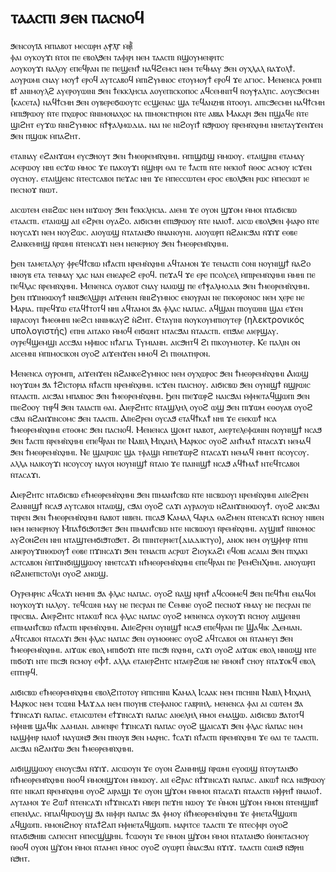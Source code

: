 # ⲧⲁⲁⲥⲡⲓ ϧⲉⲛ ⲡⲁⲥⲛⲟϥ

ϧⲉⲛⲥⲟⲩⲓ̄ⲁ̄ ⲙ̇ⲡⲓⲁⲃⲟⲧ ⲙⲉⲥⲱⲣⲏ ⲁ̣ⲯ̄ⲗ̄ⲅ̄ ⲙ̇⳥  
ⲫⲁⲓ ⲟⲩⲕⲟⲩϫⲓ ⲛ̇ⲧⲟⲓ ⲡⲉ ⲉⲃⲟⲗϧⲉⲛ ⲧⲁⲫⲓⲣⲓ ⲛⲉⲙ ⲧⲁⲁⲥⲡⲓ ⲛ̇ϣⲟⲩⲙⲉⲛⲣⲓⲧⲥ  
ⲁⲟⲩⲕⲟⲩϫⲓ ⲛ̇ⲁⲗⲟⲩ ⲉⲡⲉϥⲣⲁⲛ ⲡⲉ ⲡⲉϣⲉⲛϯ ⲛⲁϥϩⲉⲙⲥⲓ ⲛⲉⲙ ⲧⲉϥⲙⲁⲩ ϧⲉⲛ ⲟⲩⲭⲗⲁⲗ ⲛ̇ⲁϫⲟⲗϯ. ⲁⲟⲩⲣⲱⲙⲓ ⲥⲛⲁⲩ ⲙⲟⲩϯ ⲉⲣⲟϥ ⲁⲩⲧⲥⲁⲃⲟϥ ⲙ̇ⲡⲓϩⲩⲙⲛⲟⲥ ⲉⲧⲟⲩⲙⲟⲩϯ ⲉⲣⲟϥ ϫⲉ ⲁⲅⲓⲟⲥ. Ⲙⲉⲛⲉⲛⲥⲁ ⲣⲟⲙⲡⲓ ⲃ̄ϯ ⲁⲛⲓⲙⲟⲩⲗϩ ⲁⲩⲉⲣⲟⲩⲱⲓⲛⲓ ϧⲉⲛ ϯⲉⲕⲕⲗⲏⲥⲓⲁ ⲁⲟⲩⲉⲡⲓⲥⲕⲟⲡⲟⲥ ⲁϥⲥⲉⲙⲛⲓⲧϥ ⲛ̇ⲟⲩⲯⲁⲗⲧⲓⲥ. ⲁⲟⲩⲥϧⲉⲥⲙⲏ ́(ⲕⲁⲥⲉⲧⲁ)  ⲛⲁϥϯⲥⲙⲏ ϧⲉⲛ ⲟⲩⲃⲉⲣⲉϭⲱⲟⲩⲧⲥ ⲉⲥϣⲉⲛⲁⲥ ϣⲁ ⲧⲉϥⲁⲛⲍⲏⲃ ⲛ̇ⲧⲟⲟⲩⲓ. ⲁⲡⲓⲥϧⲉⲥⲙⲏ ⲛⲁϥϯⲥⲙⲏ ⲙ̇ⲡⲓϧⲣⲱⲟⲩ ⲛ̇ⲧⲉ  ⲡⲭⲱⲣⲟⲥ ⲛ̇ⲛⲓⲙⲟⲛⲁⲭⲟⲥ ⲛⲁ ⲡⲓⲙⲟⲛⲥⲧⲏⲣⲓⲟⲛ ⲛ̇ⲧⲉ ⲁⲃⲃⲁ Ⲙⲁⲕⲁⲣⲓ ϧⲉⲛ ⲡϣⲁϥⲉ ⲛ̇ⲧⲉ ϣⲓϩⲏⲧ ⲉⲩϫⲱ ⲛ̇ⲛⲓϩⲩⲙⲛⲟⲥ ⲛ̇ϯⲯⲁⲗⲙⲱⲇⲓⲁ. ⲛⲁⲓ ⲛⲉ ⲛⲓϩⲟⲩⲓϯ ⲛ̇ϧⲣⲱⲟⲩ ⲛ̇ⲣⲉⲙⲛ̇ⲭⲏⲙⲓ ⲛⲏⲉⲧⲁⲩϫⲉⲛϫⲉⲛ ϧⲉⲛ ⲡϣⲱⲕ ⲙ̇ⲡⲁϩⲏⲧ.

ⲉⲧⲁⲓⲛⲁⲩ ⲉϩⲁⲛϫⲱⲙ ⲉⲩⲥϧⲏⲟⲩⲧ ϧⲉⲛ ϯⲙⲉⲑⲣⲉⲙⲛ̄ⲭⲏⲙⲓ. ⲙ̇ⲡⲓϣⲱ̄ϣ ⲙ̇ⲙⲱⲟⲩ. ⲉⲧⲁⲓϣⲓⲛⲓ ⲉⲧⲁⲙⲁⲩ ⲁⲥⲉⲣⲱⲟⲩ ⲛⲏⲓ ⲉⲥϫⲱ ⲙ̇ⲙⲟⲥ ϫⲉ ⲡⲁⲕⲟⲩϫⲓ ⲛ̇ϣⲏⲣⲓ ⲑⲁⲓ ⲧⲉ ϯⲁⲥⲡⲓ ⲛ̇ⲧⲉ ⲛⲉⲕⲓⲟϯ ⲛ̇ⲑⲟⲥ ⲁⲥⲙⲟⲩ ⲓⲥϫⲉⲛ ⲟⲩⲥⲏⲟⲩ. ⲉⲧⲁⲓϣⲉⲛⲥ ⲛ̇ⲧⲉⲥⲧⲥⲁⲃⲟⲓ ⲡⲉϫⲁⲥ ⲛⲏⲓ  ϫⲉ ⲙ̇ⲡⲉⲥⲥⲱⲧⲉⲙ ⲉⲣⲟⲥ ⲉⲃⲟⲗϧⲉⲛ ⲣⲱⲥ ⲙ̇ⲡⲉⲥⲓⲱⲧ ⲓⲉ ⲡⲉⲥⲛⲟϫ ⲛ̇ⲓⲱⲧ.

ⲁⲓⲥⲱⲧⲉⲙ ⲉⲛⲓϩⲱⲥ ⲛⲉⲙ ⲛⲓϫⲱⲟⲩ ϧⲉⲛ ϯⲉⲕⲕⲗⲏⲥⲓⲁ. ⲁⲓⲉⲙⲓ ϫⲉ ⲟⲩⲟⲛ ϣϫⲟⲙ ⲙ̇ⲙⲟⲓ ⲛ̇ⲧⲁϭⲓⲥⲃⲱ ⲉⲧⲁⲁⲥⲡⲓ. ⲉⲧⲁⲓⲱϣ ⲁⲓⲓ̇ ⲉϩⲣⲉⲛ ⲟⲩⲁϩⲟ. ⲁⲓϭⲓⲥⲙⲏ ⲉⲡⲓϧⲣⲱⲟⲩ ⲛ̇ⲧⲉ ⲛⲁⲓⲟϯ. ⲁⲓⲥⲱ ⲉⲃⲟⲗϧⲉⲛ ⲫⲓⲁⲣⲟ ⲛ̇ⲧⲉ ⲛⲟⲩⲥⲁϫⲓ ⲛⲉⲙ ⲛⲟⲩϩⲱⲥ. ⲁⲓⲟⲩⲱϣ ⲛ̇ⲧⲁⲧⲁⲛϧⲟ ⲛ̇ⲛⲁⲛⲟⲩⲛⲓ. ⲁⲓⲟⲩⲱⲣⲡ ⲛ̇ϩⲁⲛⲥϧⲁⲓ ⲛ̇ϫⲓϫ ⲉⲑⲃⲉ ϩⲁⲛⲕⲉⲙⲏϣ ⲛ̇ⲣⲱⲙⲓ ⲛ̇ⲧⲉⲛⲥⲁϫⲓ ⲛⲉⲙ ⲛⲉⲛⲉⲣⲏⲟⲩ ϧⲉⲛ ϯⲙⲉⲑⲣⲉⲙⲛ̄ⲭⲏⲙⲓ.

Ϧⲉⲛ ⲧⲁⲙⲉⲧⲁⲗⲟⲩ ⲫⲣⲉϥϯⲥⲃⲱ ⲛϯⲁⲥⲡⲓ ⲛⲣⲉⲙⲛ̀ⲭⲏⲙⲓ ⲁϥⲧⲁⲙⲟⲛ ϫⲉ ⲧⲉⲛⲁⲥⲡⲓ ⲥ̇ⲟⲛⲓ ⲛⲟⲩⲛⲓϣϯ ⲛ̇ⲁϩⲟ ⲛⲛⲟⲩⲃ ⲉⲧⲁ ⲧⲉⲛⲙⲁⲩ ⲭⲁⲥ ⲛⲁⲛ ⲉⲛⲉⲁⲣⲉϩ ⲉⲣⲟϥ. ⲡⲉϫⲁϥ ϫⲉ ⲉⲣⲉ ⲡⲥⲟⲗⲥⲉⲗ ⲙ̇ⲡⲓⲣⲉⲙⲛ̇ⲭⲏⲙⲓ ⲙ̇ⲙⲏⲓ ⲡⲉ ⲡⲉϥⲗⲁⲥ ⲛ̇ⲣⲉⲙⲛ̇ⲭⲏⲙⲓ. Ⲙⲉⲛⲉⲛⲥⲁ ⲟⲩⲁⲃⲟⲧ ⲥ̇ⲛⲁⲩ ⲛⲁⲓⲱϣ ⲡⲉ ⲉϯⲯⲁⲗⲙⲟⲇⲓⲁ ϧⲉⲛ ϯⲙⲉⲑⲣⲉⲙⲛ̀ⲭⲏⲙⲓ.
Ϧⲉⲛ ⲡϫⲓⲛⲑⲱⲟⲩϯ ⲛⲛⲓϧⲉⲗϣⲓⲣⲓ ⲁⲓϫⲉⲛⲉⲛ ⲛ̇ⲛⲓϩⲩⲙⲛⲟⲥ ⲉⲛⲟⲩⲣⲁⲛ ⲛⲉ ⲡⲉⲕⲑⲣⲟⲛⲟⲥ ⲛⲉⲙ ⲭⲉⲣⲉ ⲛⲉ Ⲙⲁⲣⲓⲁ. ⲡⲓⲣⲉϥϫⲱ ⲉⲧⲁϥϯⲧⲟⲧϥ ⲛⲏⲓ ⲁϥⲧⲁⲙⲟⲓ ϧⲁ ⲫⲗⲁⲥ ⲛⲁⲡⲁⲥ.
ⲁϥϣⲁⲛ ⲡⲓⲟⲩⲱⲓⲛⲓ ϣⲁⲓ ⲉϫⲉⲛ ⲛⲓⲣⲁⲥⲟⲩⲓ ϯⲙⲉⲑⲙⲏⲓ ⲛⲉϩⲥⲓ ⲛⲛⲓⲙⲕⲁⲩϩ ⲛ̀ϩⲏⲧ. Ⲉⲧⲁⲩⲓⲛⲓ
ⲛ̇ⲟⲩⲕⲟⲩⲙⲡⲓⲟⲩⲧⲉⲣ (ηλεκτρονικός υπολογιστής) ⲉⲡⲏⲓ ⲁⲓⲧⲁⲕⲟ ⲙ̇ⲙⲟϥ ⲉⲓϭⲱⲛⲧ ⲛⲧⲁⲥϧⲁⲓ ⲛ̇ⲧⲁⲁⲥⲡⲓ. ⲉⲡϧⲁⲉ ⲁⲓⲉⲣϣⲁⲩ. ⲟⲩⲣⲉϥϣⲉⲙϣⲓ ⲁⲥⲥϧⲁⲓ ⲙⲫⲃⲓⲟⲥ ⲛϯⲁⲅⲓⲁ Ⲧⲩⲙⲓⲁⲛⲏ. ⲁⲓⲥϧⲏⲧϥ ϩⲓ ⲡⲓⲕⲟⲩⲙⲓⲟⲧⲉⲣ. Ⲕⲉ ⲡⲁⲗⲓⲛ ⲟⲛ ⲁⲓⲥⲉⲙⲛⲓ
ⲙ̇ⲡⲓⲙⲟⲥⲓⲕⲟⲛ ⲟⲩⲟϩ ⲁⲓϫⲉⲛϫⲉⲛ ⲙⲙⲟϥ ϩⲓ ⲡⲓⲑⲓⲁⲧⲏⲣⲟⲛ.

Ⲙⲉⲛⲉⲛⲥⲁ ⲟⲩⲣⲟⲙⲡⲓ, ⲁⲓϫⲉⲛϫⲉⲛ ⲛ̇ϩⲁⲛⲕⲉϩⲩⲙⲛⲟⲥ ⲛⲉⲙ ⲟⲩⲭⲱⲣⲟⲥ ϧⲉⲛ ϯⲙⲉⲑⲣⲉⲙⲛ̀ⲭⲏⲙⲓ
Ⲁⲓⲱϣ ⲛⲟⲩϫⲱⲙ ϧⲁ ϯϩⲓⲥⲧⲟⲣⲓⲁ ⲛ̇ϯⲁⲥⲡⲓ ⲛⲣⲉⲙⲛ̀ⲭⲏⲙⲓ. ⲓⲥϫⲉⲛ ⲡⲁⲓⲥⲏⲟⲩ. ⲁⲓϭⲓⲥⲃⲱ ϧⲉⲛ ⲟⲩⲛⲓϣϯ ⲛ̇ϣⲣⲱⲓⲥ ⲛ̇ⲧⲁⲁⲥⲡⲓ. ⲁⲓⲥϧⲁⲓ ⲙⲡⲁⲃⲓⲟⲥ ϧⲉⲛ ϯⲙⲉⲑⲣⲉⲙⲛ̀ⲭⲏⲙⲓ. Ϧⲉⲛ ⲡⲓⲉϫⲱⲣϩ ⲛⲁⲓⲥϧⲁⲓ ⲙ̇ⲫⲏⲉⲧⲁϥϣⲱⲡⲓ ϧⲉⲛ ⲡⲓⲉϩⲟⲟⲩ
ⲧⲏⲣϥ ϧⲉⲛ ⲧⲁⲓⲁⲥⲡⲓ ⲑⲁⲓ. Ⲁⲓⲉⲣϩⲏⲧⲥ ⲛ̇ⲧⲁϣⲗⲏⲗ ⲟⲩⲟϩ ⲱϣ ϧⲉⲛ ⲡⲓϫⲱⲙ ⲉⲑⲟⲩⲁⲃ ⲟⲩⲟϩ ⲥϧⲁⲓ ⲛ̇ϩⲁⲛϫⲓⲛⲥⲟⲙⲥ ϧⲉⲛ ⲧⲁⲁⲥⲡⲓ. Ⲁⲓ̇ⲓⲉϩⲣⲉⲛ ⲟⲩⲥⲁϧ ⲉⲧⲁϥϯⲕⲁϯ ⲛⲏⲓ ϫⲉ ⲉⲓⲉⲕⲱϯ ⲛⲥⲁ ϯⲙⲉⲑⲣⲉⲙⲛ̀ⲭⲏⲙⲓ ⲉⲧⲑⲟⲙⲥ ϧⲉⲛ ⲡⲁⲥⲛⲟϥ.
Ⲙⲉⲛⲉⲛⲥⲁ ϣⲟⲙⲧ ⲛⲁⲃⲟⲧ, ⲁⲓⲉⲣⲧⲉⲗⲉⲫⲱⲛⲓⲛ ⲛ̇ⲟⲩⲛⲓϣϯ ⲛⲥⲁϧ ϧⲉⲛ ϯⲁⲥⲡⲓ ⲛ̇ⲣⲉⲙⲛ̀ⲭⲏⲙⲓ ⲉⲡⲉϥⲣⲁⲛ ⲡⲉ Ⲛⲁⲃⲓⲗ Ⲙⲓⲭⲁⲏⲗ Ⲙⲁⲣⲕⲟⲥ ⲟⲩⲟϩ ⲁⲛϯⲙⲁϯ ⲛ̇ⲧⲁⲥⲁϫⲓ ⲛⲉⲙⲁϥ ϧⲉⲛ ϯⲙⲉⲑⲣⲉⲙⲛ̀ⲭⲏⲙⲓ. Ⲛⲉ ϣⲁⲓⲣⲱⲓⲥ ϣⲁ ⲧⲫⲁϣⲓ ⲙ̇ⲡⲓⲉϫⲱⲣϩ ⲛ̇ⲧⲁⲥⲁϫⲓ ⲛⲉⲙⲁϥ ⲙ̇ⲙⲏⲧ ⲛ̇ⲥⲟⲩⲥⲟⲩ. ⲁⲗⲗⲁ ⲛⲁⲓⲕⲟⲩϫⲓ ⲛⲥⲟⲩⲥⲟⲩ ⲛⲁⲩⲟⲓ ⲛⲟⲩⲛⲓϣϯ ⲛ̇ⲧⲁⲓⲟ ϫⲉ ⲡⲁⲓⲛⲓϣϯ ⲛⲥⲁϧ
ⲁϥϯⲙⲁϯ ⲛⲧⲉϥⲧⲥⲁⲃⲟⲓ ⲛ̇ⲧⲁⲥⲁϫⲓ.

Ⲁⲓⲉⲣϩⲏⲧⲥ ⲛⲧⲁϭⲓⲥⲃⲱ ⲉϯⲙⲉⲑⲣⲉⲙⲛ̀ⲭⲏⲙⲓ ϧⲉⲛ ⲡⲓⲙⲁⲛϯⲥⲃⲱ ⲛ̇ⲧⲉ ⲛⲓⲥⲃⲱⲟⲩⲓ ⲛⲣⲉⲙⲛ̀ⲭⲏⲙⲓ ⲁⲓⲓ̇ⲉϩⲣⲉⲛ ϩⲁⲛⲛⲓϣϯ ⲛ̇ⲥⲁϧ ⲁⲩⲧⲥⲁⲃⲟⲓ ⲛⲧⲁⲱϣ, ⲥϧⲁⲓ ⲟⲩⲟϩ ⲥⲁϫⲓ ⲁⲩⲣⲁⲟⲩⲱ ⲛϩⲁⲛϫⲓⲛⲑⲱⲟⲩϯ. ⲟⲩⲟϩ ⲁⲛⲥϧⲁⲓ ⲧⲏⲣⲉⲛ ϧⲉⲛ ϯⲙⲉⲑⲣⲉⲙⲛ̀ⲭⲏⲙⲓ ⲛ̇ⲁⲃⲟⲧ ⲛⲓⲃⲉⲛ. ⲡⲓⲥⲁϧ Ⲕⲁⲙⲁⲗ Ϥⲁⲣⲓⲇ ⲑⲁϩⲙⲉⲛ ⲛ̇ⲧⲉⲛⲥⲁϫⲓ ⲛ̇ⲥⲏⲟⲩ ⲛⲓⲃⲉⲛ ⲛⲉⲙ ⲛⲉⲛⲉⲣⲏⲟⲩ Ⲙ̇ⲡⲁϯϭⲓϧⲟⲧϧⲉⲧ ϧⲉⲛ ⲡⲓⲙⲁⲛϯⲥⲃⲱ ⲛⲧⲉ ⲛⲓⲥⲃⲱⲟⲩⲓ ⲛ̇ⲣⲉⲙⲛ̀ⲭⲏⲙⲓ. ⲁⲩϣⲓⲃϯ ⲛ̇ⲓⲛⲟⲙⲟⲥ ⲁⲩϩⲟⲛϩⲉⲛ ⲛⲏⲓ ⲛⲧⲁϣⲧⲉⲙϭⲓϧⲧⲟϧⲉⲧ.
Ϩⲓ ⲡⲓⲓⲛⲧⲉⲣⲛⲉⲧ(ⲇⲓⲁⲇⲓⲕⲧⲩⲟ), ⲁⲛⲟⲕ ⲛⲉⲙ ⲟⲩϣⲫⲏⲣ ⲛ̇ⲧⲏⲓ ⲁⲛⲉⲣⲟⲩϫⲓⲛⲑⲱⲟⲩϯ ⲉⲑⲃⲉ ⲡϫⲓⲛⲥⲁϫⲓ ϧⲉⲛ ⲧⲉⲛⲁⲥⲡⲓ ⲁⲥⲣⲱⲧ ϩⲓⲟⲩⲕⲁϩⲓ ⲉϥⲟⲃⲓ ⲁⲥⲁⲓⲁⲓ ϧⲉⲛ ⲡⲓⲭⲁⲕⲓ ⲁⲥⲧⲥⲁⲃⲟⲛ ⲙ̀ⲡϫⲓⲛϭⲓϣϣⲱⲟⲩ ⲛⲏⲉⲧⲥⲁϫⲓ ⲛϯⲙⲉⲑⲣⲉⲙⲛ̀ⲭⲏⲙⲓ ⲉⲡⲉϥⲣⲁⲛ ⲡⲉ ⲢⲉⲙⲈⲛⲬⲏⲙⲓ. ⲁⲛⲟⲩⲱⲣⲡ ⲛ̇ϩⲁⲛⲉⲡⲓⲥⲧⲟⲗⲏ ⲟⲩⲟϩ ⲁⲛⲱϣ.

Ⲟⲩⲣⲉⲙⲣⲏⲥ ⲁϥⲥⲁϫⲓ ⲛⲉⲙⲏⲓ ϧⲁ ⲫⲗⲁⲥ ⲛⲁⲡⲁⲥ. ⲟⲩⲟϩ ⲛ̇ⲁϣ ⲛⲣⲏϯ ⲁϥⲥⲟⲑⲙⲉϥ ϧⲉⲛ ⲡⲉϥϯⲙⲓ ⲉⲛⲁϥⲟⲓ ⲛⲟⲩⲕⲟⲩϫⲓ ⲛⲁⲗⲟⲩ. ⲧⲉϥⲥⲱⲛⲓ ⲙⲁⲩ ⲛⲉ ⲡⲉⲥⲣⲁⲛ ⲡⲉ Ⲥⲉⲙⲛⲉ ⲟⲩⲟϩ ⲡⲉⲥⲛⲟϫ ⲙ̇ⲙⲁⲩ ⲛⲉ ⲡⲉⲥⲣⲁⲛ ⲡⲉ ⲡⲣⲉⲥⲃⲓⲁ.
Ⲁⲓⲉⲣϩⲏⲧⲥ ⲛⲧⲁⲕⲱϯ ⲛ̇ⲥⲁ ⲫⲗⲁⲥ ⲛⲁⲡⲁⲥ ⲟⲩⲟϩ ⲙⲉⲛⲉⲛⲥⲁ ⲟⲩⲕⲟⲩϫⲓ ⲛ̇ⲥⲏⲟⲩ ⲁⲓϣⲉⲛⲏⲓ ⲉⲡⲓⲙⲁⲛϯⲥⲃⲱ ⲛ̇ϯⲁⲥⲡⲓ ⲛⲣⲉⲙⲛ̀ⲭⲏⲙⲓ. Ⲁⲓⲓ̇ⲉϩⲣⲉⲛ ⲟⲩⲛⲓϣϯ ⲛⲥⲁϧ ⲉⲡⲉϥⲣⲁⲛ ⲡⲉ Ϣⲁϥⲓⲕ Ⲇⲉⲙⲓⲁⲛ. ⲁϥⲧⲥⲁⲃⲟⲓ ⲛ̇ⲧⲁⲥⲁϫⲓ ϧⲉⲛ ⲫⲗⲁⲥ ⲛⲁⲡⲁⲥ ϧⲉⲛ ⲟⲩⲙⲟⲑⲛⲉⲥ ⲟⲩⲟϩ ⲁϥⲧⲥⲁⲃⲟⲓ ⲟⲛ ⲛ̇ⲧⲁⲙⲉⲩⲓ ϧⲉⲛ ϯⲙⲉⲑⲣⲉⲙⲛ̀ⲭⲏⲙⲓ. ⲁⲓϫⲱⲕ ⲉⲃⲟⲗ ⲙⲡⲓϭⲟϫⲓ ⲛ̇ⲧⲉ ⲡⲓⲥϧⲓ ⲛ̇ⲭⲏⲙⲓ, ⲥⲁϫⲓ ⲟⲩⲟϩ ⲁⲓϫⲱⲕ ⲉⲃⲟⲗ ⲛⲛⲓⲱϣ ⲛⲧⲉ ⲡⲓϭⲟϫⲓ ⲛⲧⲉ ⲡⲓⲥϧⲓ ⲛ̇ⲥⲙⲟⲩ ⲉⲪϯ. ⲁⲗⲗⲁ ⲉⲧⲁⲓⲉⲣϩⲏⲧⲥ ⲛⲧⲁⲉⲣϩⲱⲃ ⲛⲉ ⲙ̇ⲙⲟⲛϯ ⲥⲏⲟⲩ ⲛ̇ⲧⲁϫⲟⲕϥ ⲉⲃⲟⲗ ⲉⲡⲧⲏⲣϥ.

ⲁⲓϭⲓⲥⲃⲱ ⲉϯⲙⲉⲑⲣⲉⲙⲛ̇ⲭⲏⲙⲓ ⲉⲃⲟⲗϩⲓⲧⲟⲧⲟⲩ ⲙ̇ⲡⲓⲥⲏⲓⲛⲓ Ⲕⲁⲙⲁⲗ Ⲓⲥⲁⲁⲕ ⲛⲉⲙ ⲡⲓⲥⲏⲓⲛⲓ Ⲛⲁⲃⲓⲗ Ⲙⲓⲭⲁⲏⲗ Ⲙⲁⲣⲕⲟⲥ ⲛⲉⲙ ⲧⲥⲱⲛⲓ Ⲙⲁϫⲇⲁ ⲛⲉⲙ ⲡⲓⲟⲩⲏⲃ ⲥⲧⲉⲫⲁⲛⲟⲥ ⲅⲁⲃⲣⲓⲏⲗ. ⲙⲉⲛⲉⲛⲥⲁ ⲫⲁⲓ ⲁⲓ ⲥⲱⲧⲉⲙ ϧⲁ ϯϫⲓⲛⲥⲁϫⲓ ⲛ̇ⲁⲡⲁⲥ. ⲉⲧⲁⲓⲥⲱⲧⲉⲙ ⲉϯϫⲓⲛⲥⲁϫⲓ ⲛ̇ⲁⲡⲁⲥ ⲁⲓⲑⲉⲗⲏⲗ ⲙ̇ⲙⲟⲓ ⲉⲙⲁϣⲱ. ⲁⲓϭⲓⲥⲃⲱ ϧⲁⲧⲟⲧϥ ⲙ̇ⲫⲛⲏⲃ ϣⲁϥⲓⲕ ⲇⲁⲙⲓⲁⲛ. ⲁⲓⲙⲉⲛⲣⲉ ϯϫⲓⲛⲥⲁϫⲓ ⲛ̇ⲁⲡⲁⲥ ⲟⲩⲟϩ ϣⲁⲓⲥⲁϫⲓ ϧⲉⲛ ⲫⲗⲁⲥ ⲛ́ⲁⲡⲁⲥ ⲛⲉⲙ ⲛⲁϣⲫⲏⲣ ⲛⲁⲓⲟϯ ⲛⲁⲩⲱⲛϧ ϧⲉⲛ ⲡⲛⲟⲩⲃ ϧⲉⲛ ⲙⲁⲣⲏⲥ.
ϯⲥⲁϫⲓ ⲛ̇ϯⲁⲥⲡⲓ ⲛ̇ⲣⲉⲙⲛ̇ⲭⲏⲙⲓ ϫⲉ ⲑⲁⲓ ⲧⲉ ⲧⲁⲁⲥⲡⲓ. ⲁⲓⲥϧⲁⲓ ⲛ̇ϩⲁⲛϫⲱ ϧⲉⲛ ϯⲙⲉⲑⲣⲉⲙⲛ̇ⲭⲏⲙⲓ.

ⲁⲓϭⲓϣϣⲱⲟⲩ ⲉⲛⲟⲩⲥϧⲁⲓ ⲛ̇ϫⲓϫ. ⲁⲓⲥⲱⲟⲩⲛ ϫⲉ ⲟⲩⲟⲛ ϩⲁⲛⲙⲏϣ ⲛ̇ⲣⲱⲙⲓ ⲉⲩⲟⲱϣ ⲛ̇ⲧⲟⲩⲧⲁⲛϧⲟ ⲛ̇ϯⲙⲉⲑⲣⲉⲙⲛ̄ⲭⲏⲙⲓ ⲛ̇ⲑⲟϥ ⲙ̇ⲙⲟⲛϣϫⲟⲙ ⲙ̇ⲙⲱⲟⲩ. ⲁⲓⲓ̇ ⲉϩⲣⲁⲥ ⲛ̇ϯϫⲓⲛⲥⲁϫⲓ ⲛ̇ⲁⲡⲁⲥ. ⲁⲓⲕⲱϯ ⲛ̇ⲥⲁ ⲛⲓϧⲣⲱⲟⲩ ⲛ̇ⲧⲉ ⲛⲓⲕⲁⲡ ⲛ̇ⲣⲉⲙⲛ̇ⲭⲏⲙⲓ ⲟⲩⲟϩ ⲁⲓⲣⲁϣⲓ ϫⲉ ⲟⲩⲟⲛ ϣ̣̇ϫⲟⲙ ⲙ̇ⲙⲙⲟⲓ ⲛ̇ⲧⲁⲥⲁϫⲓ ⲛ̇ⲧⲁⲁⲥⲡⲓ ⲙ̇ⲫⲣⲏϯ ⲛ̇ⲛⲁⲓⲟϯ. ⲁⲩⲧⲁⲙⲟⲓ ϫⲉ ϩⲱϯ ⲛ̇ⲧⲉⲛⲥⲁϫⲓ ⲛϯϫⲓⲛⲥⲁϫⲓ ⲙ̇ⲃⲉⲣⲓ ⲡⲉϫⲏⲓ ⲛⲱⲟⲩ ϫⲉ ⲙ̇̀ⲙⲟⲛ ϣ̇ϫⲟⲙ ⲙ̇ⲙⲟⲛ ⲛ̇ⲧⲉⲛϣⲓⲃϯ ⲉⲡⲉⲛⲗⲁⲥ.
ⲙ̇ⲡⲁⲓϥⲓⲣⲱⲟⲩϣ ϧⲁ ⲛⲓⲫⲓⲣⲓ ⲛ̇ⲁⲡⲁⲥ ϧⲁ ⲫⲙⲟⲩ ⲛ́ϯⲙⲉⲑⲣⲉⲙⲛ́ⲭⲏⲙⲓ ϫⲉ ⲫⲏⲉⲧⲁϥϣⲱⲡⲓ ⲁϥϣⲱⲡⲓ.  ⲙ̇ⲙⲟⲛϩⲏⲟⲩ ⲛ̇ⲧⲁϯϩⲁⲡ ⲙ̇ⲫⲏⲉⲧⲁϥϣⲱⲡⲓ. ⲙⲁⲣⲓⲧⲥⲉ ⲧⲁⲁⲥⲡⲓ ϫⲉ ⲛ̇ⲧⲉⲥⲫⲓⲣⲓ ⲟⲩⲟϩ ⲛ̇ⲧⲁϭⲓϧⲏⲓⲃⲓ ⲥⲁⲡⲉⲥⲏⲧ ⲙ̇ⲡⲉⲥϣ̇ϣⲏⲛ.
ϯⲥⲱⲟⲩⲛ ϫⲉ ⲙ̇ⲙⲟⲛ ϣ̇ϫⲟⲙ ⲙ̇ⲙⲟⲓ ⲛ̇ⲧⲁⲧⲁⲛϧⲟ ⲛ́ⲑⲏⲉⲧⲁⲥⲙⲟⲩ ⲛ̇ⲑⲟϥ ⲟⲩⲟⲛ ϣ̇ϫⲟⲙ ⲙ̇ⲙⲟⲓ ⲛ̇ⲧⲁⲙⲉⲓ ⲙ̇ⲙⲟⲥ ⲟⲩⲟϩ ⲟⲩⲱⲣⲡ ⲛ́́ⲛⲁⲥϧⲁⲓ ⲛ̇ϫⲓϫ.  ⲧⲁⲁⲥⲡⲓ ⲥ̇ⲱⲛϧ ⲛ̇ϧⲣⲏⲓ ⲛ̇ϧⲏⲧ. 